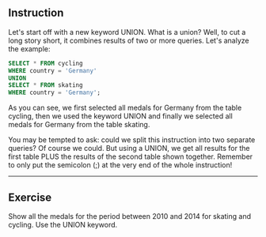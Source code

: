 ## Instruction
Let's start off with a new keyword UNION. What is a union? Well, to cut a long story short, it combines results of two or more queries. Let's analyze the example:

````sql
SELECT * FROM cycling 
WHERE country = 'Germany'
UNION
SELECT * FROM skating 
WHERE country = 'Germany';
````

As you can see, we first selected all medals for Germany from the table cycling, then we used the keyword UNION and finally we selected all medals for Germany from the table skating.

You may be tempted to ask: could we split this instruction into two separate queries? Of course we could. But using a UNION, we get all results for the first table PLUS the results of the second table shown together. Remember to only put the semicolon (;) at the very end of the whole instruction!

---
## Exercise
Show all the medals for the period between 2010 and 2014 for skating and cycling. Use the UNION keyword.

